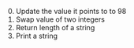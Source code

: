 0. Update the value it points to to 98
1. Swap value of two integers
2. Return length of a string
3. Print a string
